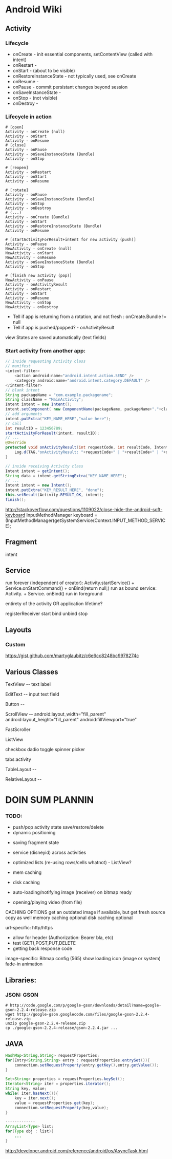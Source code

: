 # Android Wiki

## Activity

### Lifecycle
- onCreate - init essential components, setContentView (called with intent)
- onRestart - 
- onStart - (about to be visible)
- onRestoreInstanceState - not typically used, see onCreate
- onResume - 
- onPause - commit persistant changes beyond session
- onSaveInstanceState - 
- onStop - (not visible)
- onDestroy - 

### Lifecycle in action
```
# [open]
Activity - onCreate (null)
Activity - onStart
Activity - onResume
# [close]
Activity - onPause
Activity - onSaveInstanceState (Bundle)
Activity - onStop

# [reopen]
Activity - onRestart
Activity - onStart
Activity - onResume

# [rotate]
Activity - onPause
Activity - onSaveInstanceState (Bundle)
Activity - onStop
Activity - onDestroy
# (...)
Activity - onCreate (Bundle)
Activity - onStart
Activity - onRestoreInstanceState (Bundle)
Activity - onResume

# [startActivityForResult+intent for new activity (push)]
Activity - onPause
NewActivity - onCreate (null)
NewActivity - onStart
NewActivity - onResume
Activity - onSaveInstanceState (Bundle)
Activity - onStop

# [finish new activity (pop)]
NewActivity - onPause
Activity - onActivityResult
Activity - onRestart
Activity - onStart
Activity - onResume
NewActivity - onStop
NewActivity - onDestroy

```


- Tell if app is returning from a rotation, and not fresh : onCreate.Bundle != null
- Tell if app is pushed/popped? - onActivityResult




view States are saved automatically (text fields)



### Start activity from another app:
```JAVA
// inside requesting Activity class
// manifest
<intent-filter>
	<action android:name="android.intent.action.SEND" />
	<category android:name="android.intent.category.DEFAULT" />
</intent-filter>
// blank intent
String packageName = "com.example.packagename";
String className = "MainActivity";
Intent intent = new Intent();
intent.setComponent( new ComponentName(packageName, packageName+"."+className) );
// add arguments
intent.putExtra("KEY_NAME_HERE","value here");
// call
int resultID = 123456789;
startActivityForResult(intent, resultID);
// ...
@Override
protected void onActivityResult(int requestCode, int resultCode, Intent data){
	Log.d(TAG,"onActivityResult: "+requestCode+" | "+resultCode+" | "+data);
}

// inside receiving Activity class
Intent intent = getIntent();
String data = intent.getStringExtra("KEY_NAME_HERE");
// ...
Intent intent = new Intent();
intent.putExtra("KEY_RESULT_HERE", "done");
this.setResult(Activity.RESULT_OK, intent);
finish();
```



http://stackoverflow.com/questions/1109022/close-hide-the-android-soft-keyboard
InputMethodManager keyboard = (InputMethodManager)getSystemService(Context.INPUT_METHOD_SERVICE);




## Fragment






intent






## Service


run forever (independent of creator): Activity.startService() + Service.onStartCommand()
	 + onBind(return null;)
run as bound service: Activity. + Service. onBind()
run in foreground


entirety of the activity OR application lifetime?


registerReceiver
start
bind
unbind
stop



## Layouts


### Custom

https://gist.github.com/martyglaubitz/c6e6cc8248bc9978274c



## Various Classes

TextView -- text label

EditText -- input text field

Button --

ScrollView -- 
	android:layout_width="fill_parent"
    android:layout_height="fill_parent"
	android:fillViewport="true"

FastScroller

ListView


checkbox 
dadio
toggle
spinner
picker

tabs:activity




TableLayout --

RelativeLayout --






# DOIN SUM PLANNIN

### TODO:

* push/pop activity state save/restore/delete
* dynamic positioning
- saving fragment state
* service (disneyid) across activities 
- optimized lists (re-using rows/cells whatnot) - ListView?
- mem caching
- disk caching
- auto-loading/notifying image (receiver) on bitmap ready

- opening/playing video (from file)



CACHING OPTIONS
get an outdated image if available, but get fresh source copy as well
memory caching optional
disk caching optional

url-specific:
http/https
- allow for header (Authorization: Bearer bla, etc)
- test (GET),POST,PUT,DELETE
- getting back response code

image-specific:
Bitmap config (565)
show loading icon (image or system)
fade-in animation















## Libraries:

### JSON: GSON
```
# http://code.google.com/p/google-gson/downloads/detail?name=google-gson-2.2.4-release.zip
wget http://google-gson.googlecode.com/files/google-gson-2.2.4-release.zip
unzip google-gson-2.2.4-release.zip
cp ./google-gson-2.2.4-release/gson-2.2.4.jar ...
```










## JAVA
```JAVA
HashMap<String,String> requestProperties;
for(Entry<String,String> entry : requestProperties.entrySet()){
	connection.setRequestProperty(entry.getKey(),entry.getValue());
}

Set<String> properties = requestProperties.keySet();
Iterator<String> iter = properties.iterator();
String key, value;
while( iter.hasNext()){
	key = iter.next();
	value = requestProperties.get(key);
	connection.setRequestProperty(key,value);
}

-------------
ArrayList<Type> list;
for(Type obj : list){
	...
}
```
http://developer.android.com/reference/android/os/AsyncTask.html






